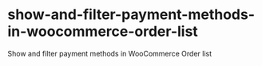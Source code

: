 # show-and-filter-payment-methods-in-woocommerce-order-list
Show and filter payment methods in WooCommerce Order list
